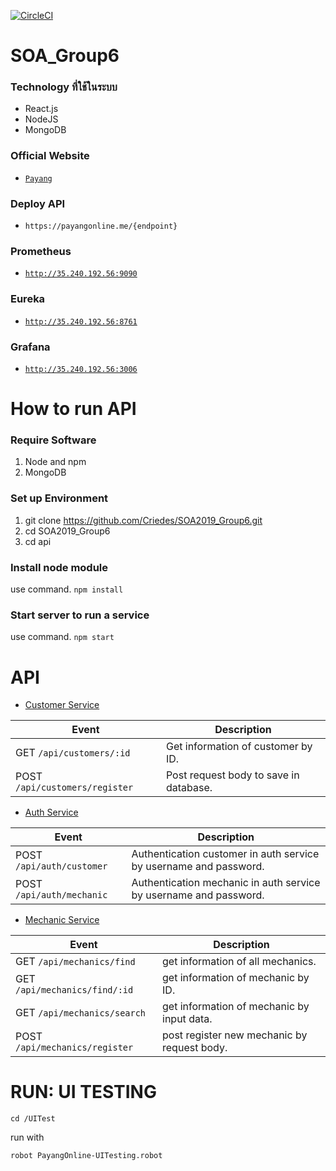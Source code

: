 [![CircleCI](https://circleci.com/gh/Criedes/SOA2019_Group6.svg?style=svg)](https://circleci.com/gh/Criedes/SOA2019_Group6)
# SOA_Group6
### Technology ที่ใช้ในระบบ
- React.js
- NodeJS
- MongoDB

### Official Website
- [```Payang```](https://payangonline.me/)

### Deploy API
- ```https://payangonline.me/{endpoint}```


### Prometheus
- [```http://35.240.192.56:9090```](http://35.240.192.56:9090)


### Eureka
- [```http://35.240.192.56:8761```](http://35.240.192.56:8761)

### Grafana
- [```http://35.240.192.56:3006```](http://35.240.192.56:3006)

# How to run API

### Require Software
1. Node and npm
2. MongoDB

### Set up Environment
1. git clone https://github.com/Criedes/SOA2019_Group6.git
2. cd SOA2019_Group6
3. cd api


### Install node module
use command. `npm install`

### Start server to run a service
use command. `npm start`

# API

- [Customer Service](https://github.com/Criedes/SOA2019_Group6/tree/master/api/customer)

| Event                     | Description                                   | 
|---------------------------|---------------------------------------------|
|GET  `/api/customers/:id` |  Get information of customer by ID. | 
|POST `/api/customers/register` | Post request body to save in database. | 

-  [Auth Service](https://github.com/Criedes/SOA2019_Group6/tree/master/api/auth)
   
| Event                     | Description                                   | 
|---------------------------|---------------------------------------------|
|POST `/api/auth/customer` |  Authentication customer in auth service by username and password. | 
|POST `/api/auth/mechanic` |  Authentication mechanic in auth service by username and password. | 


- [Mechanic Service](https://github.com/Criedes/SOA2019_Group6/tree/master/api/mechanics)

| Event                     | Description                                   | 
|---------------------------|---------------------------------------------|
|GET  `/api/mechanics/find` | get information of all mechanics. | 
|GET  `/api/mechanics/find/:id` | get information of mechanic by ID. | 
|GET  `/api/mechanics/search` | get information of mechanic by input data. | 
|POST `/api/mechanics/register` | post register new mechanic by request body.|


# RUN: UI TESTING
```
cd /UITest
```
run with
```
robot PayangOnline-UITesting.robot
```

